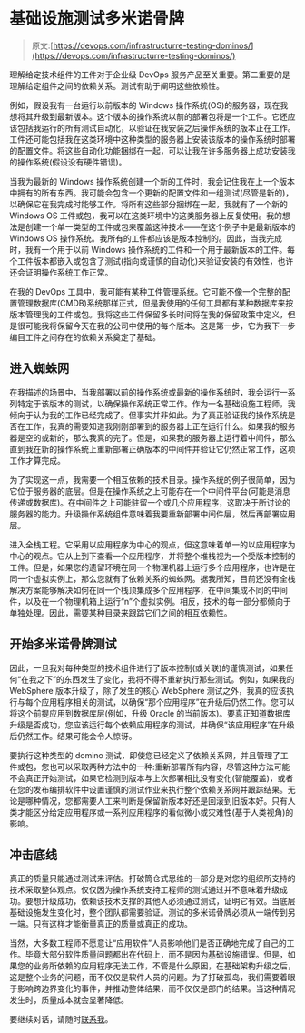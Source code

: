 # 基础设施测试多米诺骨牌

> 原文:[https://devops.com/infrastructurre-testing-dominos/](https://devops.com/infrastructurre-testing-dominos/)

理解给定技术组件的工件对于企业级 DevOps 服务产品至关重要。第二重要的是理解给定组件之间的依赖关系。测试有助于阐明这些依赖性。

例如，假设我有一台运行以前版本的 Windows 操作系统(OS)的服务器，现在我想将其升级到最新版本。这个版本的操作系统以前的部署包将是一个工件。它还应该包括我运行的所有测试自动化，以验证在我安装之后操作系统的版本正在工作。工件还可能包括我在这类环境中这种类型的服务器上安装该版本的操作系统时部署的配置文件。将这些自动化功能捆绑在一起，可以让我在许多服务器上成功安装我的操作系统(假设没有硬件错误)。

当我为最新的 Windows 操作系统创建一个新的工件时，我会记住我在上一个版本中拥有的所有东西。我可能会包含一个更新的配置文件和一组测试(尽管是新的)，以确保它在我完成时能够工作。将所有这些部分捆绑在一起，我就有了一个新的 Windows OS 工件或包，我可以在这类环境中的这类服务器上反复使用。我的想法是创建一个单一类型的工件或包来覆盖这种技术——在这个例子中是最新版本的 Windows OS 操作系统。我所有的工件都应该是版本控制的。因此，当我完成时，我有一个用于以前 Windows 操作系统的工件和一个用于最新版本的工件。每个工件版本都嵌入或包含了测试(指向或谨慎的自动化)来验证安装的有效性，也许还会证明操作系统工作正常。

在我的 DevOps 工具中，我可能有某种工件管理系统。它可能不像一个完整的配置管理数据库(CMDB)系统那样正式，但是我使用的任何工具都有某种数据库来按版本管理我的工件或包。我将这些工件保留多长时间将在我的保留政策中定义，但是很可能我将保留今天在我的公司中使用的每个版本。这是第一步，它为我下一步编目工件之间存在的依赖关系奠定了基础。

## **进入蜘蛛网** 

在我描述的场景中，当我部署以前的操作系统或最新的操作系统时，我会运行一系列特定于该版本的测试，以确保操作系统正常工作。作为一名基础设施工程师，我倾向于认为我的工作已经完成了。但事实并非如此。为了真正验证我的操作系统是否在工作，我真的需要知道我刚刚部署到的服务器上正在运行什么。如果我的服务器是空的或新的，那么我真的完了。但是，如果我的服务器上运行着中间件，那么直到我在新的操作系统上重新部署正确版本的中间件并验证它仍然正常工作，这项工作才算完成。

为了实现这一点，我需要一个相互依赖的技术目录。操作系统的例子很简单，因为它位于服务器的底层。但是在操作系统之上可能存在一个中间件平台(可能是消息传递或数据库)。在中间件之上可能驻留一个或几个应用程序，这取决于所讨论的服务器的能力。升级操作系统组件意味着我要重新部署中间件层，然后再部署应用层。

进入全栈工程。它采用以应用程序为中心的观点，但这意味着单一的以应用程序为中心的观点。它从上到下查看一个应用程序，并将整个堆栈视为一个受版本控制的工件。但是，如果您的遗留环境在同一个物理机器上运行多个应用程序，也许是在同一个虚拟实例上，那么您就有了依赖关系的蜘蛛网。据我所知，目前还没有全栈解决方案能够解决如何在同一个栈顶集成多个应用程序，在中间集成不同的中间件，以及在一个物理机箱上运行“n”个虚拟实例。相反，技术的每一部分都倾向于单独处理。因此，需要某种目录来跟踪它们之间的相互依赖性。

## **开始多米诺骨牌测试** 

因此，一旦我对每种类型的技术组件进行了版本控制(或关联)的谨慎测试，如果任何“在我之下”的东西发生了变化，我将不得不重新执行那些测试。例如，如果我的 WebSphere 版本升级了，除了发生的核心 WebSphere 测试之外，我真的应该执行与每个应用程序相关的测试，以确保“那个应用程序”在升级后仍然工作。您可以将这个前提应用到数据库层(例如，升级 Oracle 的当前版本)。要真正知道数据库升级是否成功，您应该运行每个依赖应用程序的测试，并确保“该应用程序”在升级后仍然工作。结果可能会令人惊讶。

要执行这种类型的 domino 测试，即使您已经定义了依赖关系网，并且管理了工件或包，您也可以采取两种方法中的一种:重新部署所有内容，尽管这种方法可能不会真正开始测试，如果它检测到版本与上次部署相比没有变化(智能覆盖)，或者在您的发布编排软件中设置谨慎的测试作业来执行整个依赖关系网并跟踪结果。无论是哪种情况，您都需要人工来判断是保留新版本好还是回滚到旧版本好。只有人类才能区分给定应用程序或一系列应用程序的看似微小或灾难性(基于人类视角)的影响。

## **冲击底线** 

真正的质量只能通过测试来评估。打破筒仓式思维的一部分是对您的组织所支持的技术采取整体观点。仅仅因为操作系统支持工程师的测试通过并不意味着升级成功。要想升级成功，依赖该技术支撑的其他人必须通过测试，证明它有效。当底层基础设施发生变化时，整个团队都需要验证。测试的多米诺骨牌必须从一端传到另一端。只有这样才能衡量真正的质量或真正的成功。

当然，大多数工程师不愿意让“应用软件”人员影响他们是否正确地完成了自己的工作。毕竟大部分软件质量问题都出在代码上，而不是因为基础设施错误。但是，如果您的业务所依赖的应用程序无法工作，不管是什么原因，在基础架构升级之后，这是整个业务的问题，而不仅仅是软件人员的问题。为了打破孤岛，我们需要着眼于影响跨边界变化的事件，并推动整体结果，而不仅仅是部门的结果。当这种情况发生时，质量成本就会显著降低。

要继续对话，请随时[联系我](/cdn-cgi/l/email-protection#afe4ddc6dcdbc6cec181e1cac3dcc0c1efc7c0dbc2cec6c381ccc0c2)。